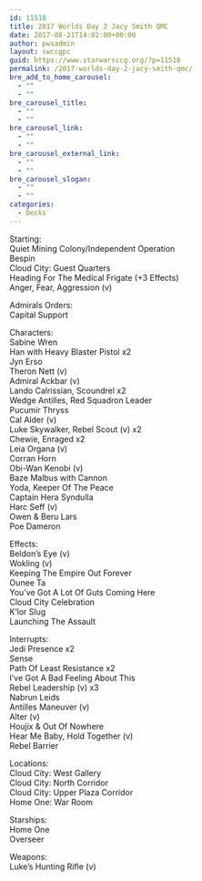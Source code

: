 ```yaml
---
id: 11518
title: 2017 Worlds Day 2 Jacy Smith QMC
date: 2017-08-21T14:02:00+00:00
author: pwsadmin
layout: swccgpc
guid: https://www.starwarsccg.org/?p=11518
permalink: /2017-worlds-day-2-jacy-smith-qmc/
bre_add_to_home_carousel:
  - ""
  - ""
bre_carousel_title:
  - ""
  - ""
bre_carousel_link:
  - ""
  - ""
bre_carousel_external_link:
  - ""
  - ""
bre_carousel_slogan:
  - ""
  - ""
categories:
  - Decks
---
```

Starting:  
Quiet Mining Colony/Independent Operation  
Bespin  
Cloud City: Guest Quarters  
Heading For The Medical Frigate (+3 Effects)  
Anger, Fear, Aggression (v)

Admirals Orders:  
Capital Support

Characters:  
Sabine Wren  
Han with Heavy Blaster Pistol x2  
Jyn Erso  
Theron Nett (v)  
Admiral Ackbar (v)  
Lando Calrissian, Scoundrel x2  
Wedge Antilles, Red Squadron Leader  
Pucumir Thryss  
Cal Alder (v)  
Luke Skywalker, Rebel Scout (v) x2  
Chewie, Enraged x2  
Leia Organa (v)  
Corran Horn  
Obi-Wan Kenobi (v)  
Baze Malbus with Cannon  
Yoda, Keeper Of The Peace  
Captain Hera Syndulla  
Harc Seff (v)  
Owen & Beru Lars  
Poe Dameron

Effects:  
Beldon’s Eye (v)  
Wokling (v)  
Keeping The Empire Out Forever  
Ounee Ta  
You’ve Got A Lot Of Guts Coming Here  
Cloud City Celebration  
K’lor Slug  
Launching The Assault

Interrupts:  
Jedi Presence x2  
Sense  
Path Of Least Resistance x2  
I’ve Got A Bad Feeling About This  
Rebel Leadership (v) x3  
Nabrun Leids  
Antilles Maneuver (v)  
Alter (v)  
Houjix & Out Of Nowhere  
Hear Me Baby, Hold Together (v)  
Rebel Barrier

Locations:  
Cloud City: West Gallery  
Cloud City: North Corridor  
Cloud City: Upper Plaza Corridor  
Home One: War Room

Starships:  
Home One  
Overseer

Weapons:  
Luke’s Hunting Rifle (v)